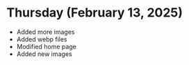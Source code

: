 # Thursday (February 13, 2025)

- Added more images
- Added webp files
- Modified home page
- Added new images
